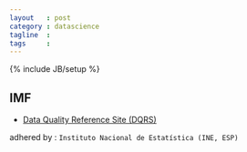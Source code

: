 ```yaml
---
layout   : post
category : datascience
tagline  : 
tags     : 
---
```

{% include JB/setup %}

## IMF 

- [Data Quality Reference Site (DQRS)](http://dsbb.imf.org/pages/dqrs/home.aspx)

adhered by
:   `Instituto Nacional de Estatística (INE, ESP)`
